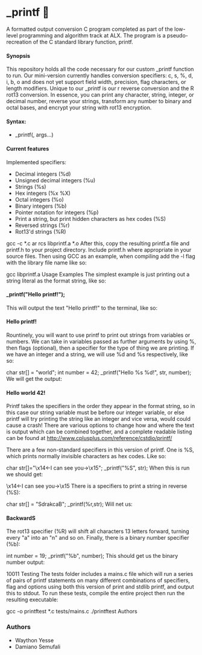# _printf 📄
A formatted output conversion C program completed as part of the low-level programming and algorithm track at ALX. The program is a pseudo- recreation of the C standard library function, printf.

#### Synopsis
This repository holds all the code necessary for our custom _printf function to run. Our mini-version currently handles conversion specifiers: c, s, %, d, i, b, o and does not yet support field width, precision, flag characters, or length modifiers. Unique to our _printf is our r reverse conversion and the R rot13 conversion. In essence, you can print any character, string, integer, or decimal number, reverse your strings, transform any number to binary and octal bases, and encrypt your string with rot13 encryption.

#### Syntax:
 * _printf(<format string>, args...)


#### Current features
Implemented specifiers:

* Decimal integers (%d)
* Unsigned decimal integers (%u)
* Strings (%s)
* Hex integers (%x %X)
* Octal integers (%o)
* Binary integers (%b)
* Pointer notation for integers (%p)
* Print a string, but print hidden characters as hex codes (%S)
* Reversed strings (%r)
* Rot13'd strings (%R)


gcc -c \*.c
ar rcs libprintf.a \*.o
After this, copy the resulting printf.a file and printf.h to your project directory. Include printf.h where appropriate in your source files. Then using GCC as an example, when compiling add the -l flag with the library file name like so:

gcc <your stuff here> libprintf.a
Usage Examples
The simplest example is just printing out a string literal as the format string, like so:

#### _printf("Hello printf!");
This will output the text "Hello printf!" to the terminal, like so:

#### Hello printf!
Rountinely, you will want to use printf to print out strings from variables or numbers. We can take in variables passed as further arguments by using %, then flags (optional), then a specifier for the type of thing we are printing. If we have an integer and a string, we will use %d and %s respectively, like so:

char str[] = "world";
int number = 42;
_printf("Hello %s %d!", str, number);
We will get the output:

#### Hello world 42!
Printf takes the specifiers in the order they appear in the format string, so in this case our string variable must be before our integer variable, or else printf will try printing the string like an integer and vice versa, would could cause a crash! There are various options to change how and where the text is output which can be combined together, and a complete readable listing can be found at http://www.cplusplus.com/reference/cstdio/printf/

There are a few non-standard specifiers in this version of printf. One is %S, which prints normally invisible characters as hex codes. Like so:

char str[]="\x14<-I can see you->\x15";
_printf("%S", str);
When this is run we should get:

\x14<-I can see you->\x15
There is a specifiers to print a string in reverse (%S):

char str[] = "SdrakcaB";
_printf(%r,str);
Will net us:

#### BackwardS
The rot13 specifier (%R) will shift all characters 13 letters forward, turning every "a" into an "n" and so on. Finally, there is a binary number specifier (%b):

int number = 19;
_printf("%b", number);
This should get us the binary number output:

10011
Testing
The tests folder includes a mains.c file which will run a series of pairs of printf statements on many different combinations of specifiers, flag and options using both this version of print and stdlib printf, and output this to stdout. To run these tests, compile the entire project then run the resulting executable:

gcc -o printftest *.c tests/mains.c
./printftest
Authors


### Authors 
 * Waython Yesse
 * Damiano Semufali
